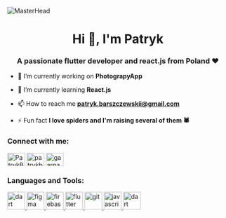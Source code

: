 ![MasterHead](https://i.imgur.com/fsjUpmZ.png)
<h1 align="center">Hi 👋, I'm Patryk</h1>
<h3 align="center">A passionate flutter developer and react.js from Poland ❤️</h3>
<!-- <img align="right" alt= "Coding" width="400" src="https://cdn.dribbble.com/users/1162077/screenshots/3848914/programmer.gif"> -->

- 🔭 I’m currently working on **PhotograpyApp**

- 🌱 I’m currently learning **React.js**

- 📫 How to reach me **patryk.barszczewskii@gmail.com**

- ⚡ Fun fact **I love spiders and I'm raising several of them 🕷️**


<h3 align="left">Connect with me:</h3>
<p align="left">
<a href="https://twitter.com/PatrykBarszcze2" target="blank"><img align="center" src="https://raw.githubusercontent.com/rahuldkjain/github-profile-readme-generator/master/src/images/icons/Social/twitter.svg" alt="PatrykBarszcze2" height="30" width="40" /></a>
<a href="https://www.linkedin.com/in/patryk-barszczewski" target="blank"><img align="center" src="https://raw.githubusercontent.com/rahuldkjain/github-profile-readme-generator/master/src/images/icons/Social/linked-in-alt.svg" alt="patrykbarszczewski" height="30" width="40" /></a>
<!-- <a href="https://www.facebook.com/patryk.barszczewski.5" target="blank"><img align="center" src="https://raw.githubusercontent.com/rahuldkjain/github-profile-readme-generator/master/src/images/icons/Social/facebook.svg" alt="patryk barszczewski" height="30" width="40" /></a> -->
<a href="https://www.instagram.com/gaarpa2" target="blank"><img align="center" src="https://raw.githubusercontent.com/rahuldkjain/github-profile-readme-generator/master/src/images/icons/Social/instagram.svg" alt="gaarpa2" height="30" width="40" /></a>
</p>

<h3 align="left">Languages and Tools:</h3>
<p align="left"> <a href="https://dart.dev" target="_blank" rel="noreferrer"> <img src="https://www.vectorlogo.zone/logos/dartlang/dartlang-icon.svg" alt="dart" width="40" height="40"/> </a> <a href="https://react.dev/" target="_blank" rel="noreferrer"> <img src="https://www.vectorlogo.zone/logos/reactjs/reactjs-icon.svg" alt="figma" width="40" height="40"/> </a> <a href="https://firebase.google.com/" target="_blank" rel="noreferrer"> <img src="https://www.vectorlogo.zone/logos/firebase/firebase-icon.svg" alt="firebase" width="40" height="40"/> </a> <a href="https://flutter.dev" target="_blank" rel="noreferrer"> <img src="https://www.vectorlogo.zone/logos/flutterio/flutterio-icon.svg" alt="flutter" width="40" height="40"/> </a> <a href="https://git-scm.com/" target="_blank" rel="noreferrer"> <img src="https://www.vectorlogo.zone/logos/git-scm/git-scm-icon.svg" alt="git" width="40" height="40"/> <a href="https://developer.mozilla.org/en-US/docs/Web/JavaScript" target="_blank" rel="noreferrer"> <img src="https://upload.vectorlogo.zone/logos/javascript/images/806c2e30-cf85-4b36-81bb-037049603c34.svg" alt="javascript" width="40" height="40"/> </a> <a href="https://developer.mozilla.org/en-US/docs/Web/HTML" target="_blank" rel="noreferrer"> <img src="https://www.vectorlogo.zone/logos/w3_html5/w3_html5-icon.svg" alt="dart" width="40" height="40"/> </a> </p>
